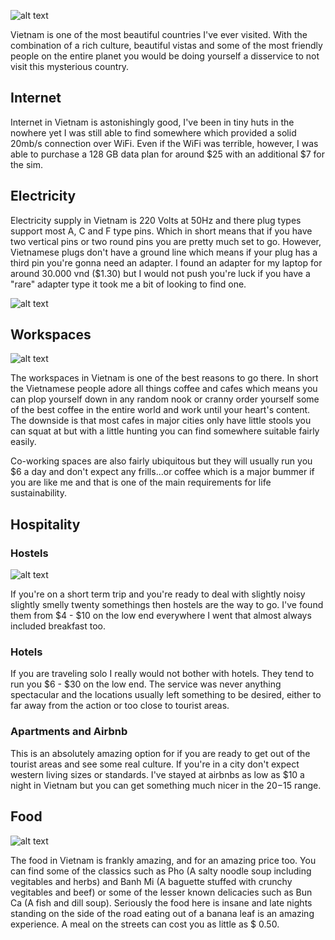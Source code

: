 ![alt text](/blog/posts/1/cover.jpg "Logo Title Text 1")

Vietnam is one of the most beautiful countries I've ever visited. With the combination of a rich culture, beautiful vistas and some of the most friendly people on the entire planet you would be doing yourself a disservice to not visit this mysterious country. 

## Internet
Internet in Vietnam is astonishingly good, I've been in tiny huts in the nowhere yet I was still able to find somewhere which provided a solid 20mb/s connection over WiFi. Even if the WiFi was terrible, however, I was able to purchase a 128 GB data plan for around $25 with an additional $7 for the sim. 

## Electricity
Electricity supply in Vietnam is 220 Volts at 50Hz and there plug types support most A, C and F type pins. Which in short means that if you have two vertical pins or two round pins you are pretty much set to go. However, Vietnamese plugs don't have a ground line which means if your plug has a third pin you're gonna need an adapter. I found an adapter for my laptop for around 30.000 vnd ($1.30) but I would not push you're luck if you have a "rare" adapter type it took me a bit of looking to find one.

![alt text](/blog/posts/1/plug.jpg "Logo Title Text 1")


## Workspaces

![alt text](https://images.pexels.com/photos/1846398/pexels-photo-1846398.jpeg?cs=srgb&dl=animal-cafe-chair-1846398.jpg&fm=jpg "People at cafe")

The workspaces in Vietnam is one of the best reasons to go there. In short the Vietnamese people adore all things coffee and cafes which means you can plop yourself down in any random nook or cranny order yourself some of the best coffee in the entire world and work until your heart's content. The downside is that most cafes in major cities only have little stools you can squat at but with a little hunting you can find somewhere suitable fairly easily.

Co-working spaces are also fairly 
ubiquitous but they will usually run you $6 a day and don't expect any frills...or coffee which is a major bummer if you are like me and that is one of the main requirements for life sustainability. 

## Hospitality

### Hostels

![alt text](https://s-ec.bstatic.com/images/hotel/max1024x768/739/73971968.jpg "nexty hostel")

If you're on a short term trip and you're ready to deal with slightly noisy slightly smelly twenty somethings then hostels are the way to go. I've found them from $4 - $10 on the low end everywhere I went that almost always included breakfast too. 

### Hotels
If you are traveling solo I really would not bother with hotels. They tend to run you $6 - $30 on the low end. The service was never anything spectacular and the locations usually left something to be desired, either to far away from the action or too close to tourist areas.

### Apartments and Airbnb
This is an absolutely  amazing option for if you are ready to get out of the tourist areas and see some real culture. If you're in a city don't expect western living sizes or standards. I've stayed at airbnbs as low as $10 a night in Vietnam but you can get something much nicer in the $20-$15 range.

## Food

![alt text](/blog/posts/1/bunca.jpg "Logo Title Text 1")

The food in Vietnam is frankly amazing, and for an amazing price too. You can find some of the classics such as Pho (A salty noodle soup including vegitables and herbs) and Banh Mi (A baguette stuffed with crunchy vegitables and beef) or some of the lesser known delicacies such as Bun Ca (A fish and dill soup). Seriously the food here is insane and late nights standing on the side of the road eating out of a banana leaf is an amazing experience. A meal on the streets can cost you as little as $ 0.50. 
